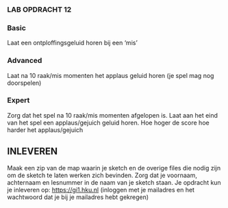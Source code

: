 ### LAB OPDRACHT 12

### Basic
Laat een ontploffingsgeluid horen bij een ‘mis’

### Advanced
Laat na 10 raak/mis momenten het applaus geluid horen (je spel mag nog doorspelen)

### Expert
Zorg dat het spel na 10 raak/mis momenten afgelopen is. Laat aan het eind van het spel een applaus/gejuich geluid horen. Hoe hoger de score hoe harder het applaus/gejuich

## INLEVEREN
Maak een zip van de map waarin je sketch en de overige files die nodig zijn om de sketch te laten werken zich bevinden. Zorg dat je voornaam, achternaam en lesnummer in de naam van je sketch staan. Je opdracht kun je inleveren op: https://gi1.hku.nl (inloggen met je mailadres en het wachtwoord dat je bij je mailadres hebt gekregen)